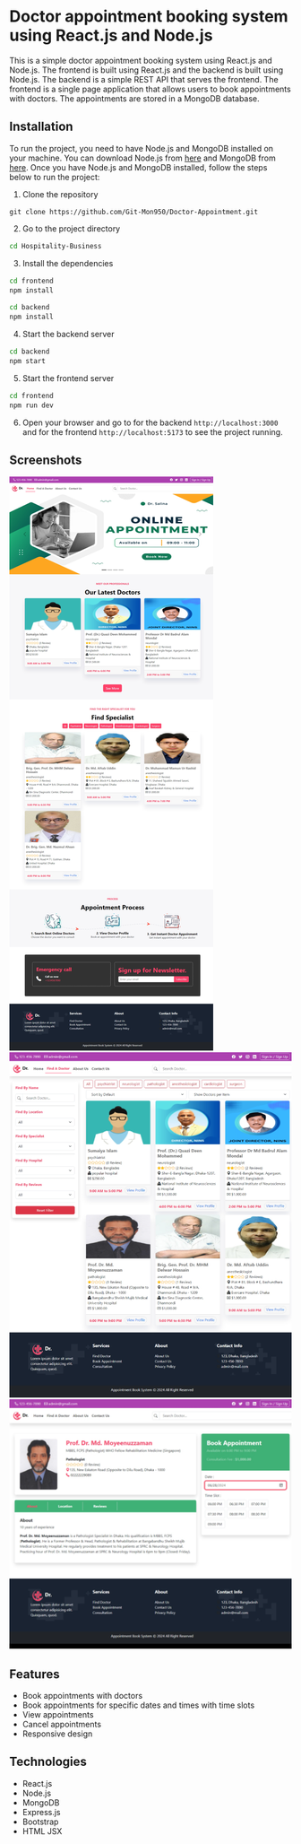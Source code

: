 # Doctor appointment booking system using React.js and Node.js
This is a simple doctor appointment booking system using React.js and Node.js. The frontend is built using React.js and the backend is built using Node.js. The backend is a simple REST API that serves the frontend. The frontend is a single page application that allows users to book appointments with doctors. The appointments are stored in a MongoDB database. 

## Installation
To run the project, you need to have Node.js and MongoDB installed on your machine. You can download Node.js from [here](https://nodejs.org/en/) and MongoDB from [here](https://www.mongodb.com/). Once you have Node.js and MongoDB installed, follow the steps below to run the project:

1. Clone the repository
```
git clone https://github.com/Git-Mon950/Doctor-Appointment.git
```

2. Go to the project directory
```bash
cd Hospitality-Business
```
3. Install the dependencies
```bash
cd frontend
npm install
```
```bash
cd backend
npm install
```
4. Start the backend server
```bash
cd backend
npm start
```
5. Start the frontend server
```bash
cd frontend
npm run dev
```
6. Open your browser and go to for the backend `http://localhost:3000` and for the frontend `http://localhost:5173` to see the project running.


## Screenshots
![alt text](image.png)
![alt text](image-1.png)
![alt text](image-2.png)

## Features
- Book appointments with doctors
- Book appointments for specific dates and times with time slots
- View appointments
- Cancel appointments
- Responsive design


## Technologies
- React.js
- Node.js
- MongoDB
- Express.js
- Bootstrap
- HTML JSX
